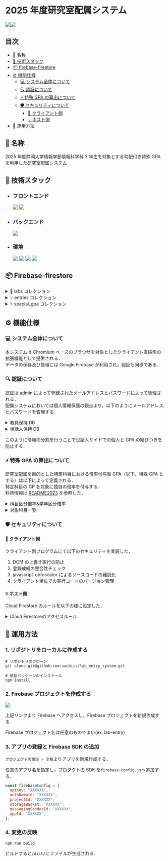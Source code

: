 <div id="top"></div>

# 2025 年度研究室配属システム

<img src="https://img.shields.io/badge/node-v22.14.0-green.svg"><img src="https://img.shields.io/badge/npm-v11.3.0-green.svg">

## 目次

- [📛 名称](#-名称)
- [🔧 技術スタック](#-技術スタック)
- [📦 firebase-firestore](#-firebase-firestore)
- [⚙️ 機能仕様](#-機能仕様)
  - [💻 システム全体について](#-システム全体について)
  - [🔍 認証について](#-認証について)
  - [⚡ 特殊 GPA の算出について](#特殊-gpa-の算出について)
  - [🛡️ セキュリティについて](#セキュリティについて)
    - [🎈 クライアント側](#クライアント側)
    - [💡 ホスト側](#ホスト側)
- [🚀 運用方法](#運用方法)

## 📛 名称

2025 年度静岡大学情報学部情報科学科 3 年生を対象とする勾配付き特殊 GPA を利用した研究室配属システム

## 🔧 技術スタック

- ### フロントエンド

  <!-- javascript -->
  <img src="https://shields.io/badge/JavaScript-F7DF1E?logo=JavaScript&logoColor=000&style=for-the-badge">
  <!-- html -->
  <img src="https://shields.io/badge/HTML-f06529?logo=html5&logoColor=white&labelColor=f06529&style=for-the-badge">

- ### バックエンド

  <!-- firebase -->
  <img src="https://img.shields.io/badge/firebase-ffca28?style=for-the-badge&logo=firebase&logoColor=black">

- ### 環境

  <!-- nodejs -->
  <img src="https://img.shields.io/badge/Node.js-000000.svg?logo=node.js&style=for-the-badge">
  <!-- webpack -->
  <img src="https://img.shields.io/badge/-Webpack-8DD6F9?style=for-the-badge&logo=webpack&logoColor=white">
  <!-- chromium -->
  <img src="https://img.shields.io/badge/Chromium-ffffff.svg?logo=googlechrome&style=for-the-badge">
  <!-- google gemini -->
  <img src="https://img.shields.io/badge/google gemini-ffffff.svg?logo=googlegemini&style=for-the-badge&logoColor=blue">

## 📦 Firebase-firestore

<details>
<summary>🧪 labs コレクション</summary>

| フィールド名 | 型      | 説明                 |
| ------------ | ------- | -------------------- |
| id           | number  | 研究室 ID            |
| name         | string  | 研究室名             |
| isEntryOpen  | boolean | エントリー可能フラグ |
| capacity     | number  | 定員数               |

</details>

<details>
<summary>💡 entries コレクション</summary>

| フィールド名 | 型        | 説明                      |
| ------------ | --------- | ------------------------- |
| author_uid   | string    | ユーザの Firebase 認証 ID |
| labId        | number    | エントリーした研究室 ID   |
| labName      | string    | エントリーした研究室名    |
| status       | string    | 選考状況                  |
| createdAt    | timestamp | エントリ―日時             |

</details>

<details>
<summary>⚡ special_gpa コレクション</summary>

| フィールド名 | 型        | 説明                      |
| ------------ | --------- | ------------------------- |
| author_uid   | string    | ユーザの Firebase 認証 ID |
| specialGpa   | number    | 特殊 GPA                  |
| submittedAt  | timestamp | 送信日時                  |

</details>

## ⚙️ 機能仕様

### 💻 システム全体について

本システムは Chromium ベースのブラウザを対象としたクライアント直結型の拡張機能として提供される．  
データの保存及び管理には Google Firebase が利用され，認証も同様である．

### 🔍 認証について

認証は admin によって登録されたメールアドレスとパスワードによって管理される．  
配属システムにおいては個人情報保護の観点より，以下のようにメールアドレスとパスワードを管理する．

<details>
<summary>教員保持 DB</summary>

| フィールド名         | 型     | 説明                                    |
| -------------------- | ------ | --------------------------------------- |
| 学生情報             | any    | 学生が特定できる一意の情報(ex:学籍番号) |
| 認証用メールアドレス | string | ランダムに作成されたメールアドレス      |
| 認証用パスワード     | string | ランダムに作成されたパスワード          |

</details>

<details>
<summary>世話人保持 DB</summary>

| フィールド名  | 型     | 説明                                         |
| ------------- | ------ | -------------------------------------------- |
| 特殊 GPA      | number | 今回算出した配属専用の GPA                   |
| 認証ユーザ ID | string | Firebase 認証によって自動生成されるユーザ ID |

| フィールド名         | 型     | 説明                                         |
| -------------------- | ------ | -------------------------------------------- |
| 認証用メールアドレス | string | ランダムに作成されたメールアドレス           |
| 認証用パスワード     | string | ランダムに作成されたパスワード               |
| 認証ユーザ ID        | string | Firebase 認証によって自動生成されるユーザ ID |

</details>

このように情報の分割を行うことで世話人サイドでの個人と GPA の結びつきを防止する．

<div style="page-break-before:always"></div>

### ⚡ 特殊 GPA の算出について

研究室配属を目的とした特定科目における倍率付与型 GPA（以下，特殊 GPA とする）は以下によって定義される．  
特定科目の GP を対象に独自の倍率を付与する．  
科目情報は [README2023](https://www.shizuoka.ac.jp/education/affairs/handbook/document/2023/2023_BA_7inf_1All_pub.pdf) を参照した．

<details>
<summary>科目区分倍率&学年区分倍率</summary>

| 情報学部情報科学科専門科目 |      | 1 年度 | 2 年度 |
| -------------------------- | ---- | ------ | ------ |
|                            |      | x1.1   | x1.2   |
| 必修科目                   | x1.0 | x1.1   | x1.2   |
| 選択必修科目               | x1.1 | x1.21  | x1.32  |
| 選択科目                   | x1.2 | x1.32  | x1.44  |

</details>

<details>
<summary>対象科目一覧</summary>

| 科目名                         | 科目コード | 分類     | 年度 |
| ------------------------------ | ---------- | -------- | ---- |
| 微分積分学 1                   | 76010050   | 必修     | 1    |
| 微分積分学 2                   | 76010070   | 選択必修 | 1    |
| 線形代数学 1                   | 76010010   | 必修     | 1    |
| 線形代数学 2                   | 76010030   | 必修     | 1    |
| グラフ理論                     | 76020090   | 必修     | 1    |
| 集合確率                       | 77451010   | 必修     | 1    |
| 数理論理 1                     | 77451020   | 必修     | 1    |
| 数理論理 2                     | 77453010   | 選択必修 | 1    |
| 認知科学                       | 77405020   | 選択必修 | 1    |
| 統計学入門                     | 77405010   | 選択     | 1    |
| 情報理論                       | 77401100   | 必修     | 2    |
| 計算機アーキテクチャ 1         | 77451070   | 必修     | 2    |
| アルゴリズムとデータ構造       | 77451040   | 必修     | 2    |
| 論理回路                       | 77401130   | 必修     | 2    |
| プログラミング方法論           | 77401150   | 必修     | 2    |
| オートマトンと言語理論         | 77451080   | 必修     | 2    |
| コンピュータネットワーク       | 77401180   | 必修     | 2    |
| モデリング                     | 77451100   | 必修     | 2    |
| 信号処理基礎                   | 77451120   | 必修     | 2    |
| 人工知能概論                   | 77451110   | 必修     | 2    |
| 知能科学                       | 77453100   | 選択必修 | 2    |
| 符号理論                       | 76020110   | 選択必修 | 2    |
| ディジタル信号処理             | 77403040   | 選択必修 | 2    |
| 応用プログラミング A           | 77453050   | 選択必修 | 2    |
| 応用プログラミング B           | 77453060   | 選択必修 | 2    |
| 応用プログラミング C           | 77453070   | 選択必修 | 2    |
| 計算理論                       | 77453080   | 選択必修 | 2    |
| データベースシステム論         | 77403030   | 選択必修 | 2    |
| コンパイラ                     | 77453090   | 選択必修 | 2    |
| 先端情報学実習 1-a             | 77405090   | 選択     | 2    |
| 先端情報学実習 1-b             | 77405100   | 選択     | 2    |
| 多変量解析                     | 77455020   | 選択     | 2    |
| 知的情報システム開発 1         | 77455050   | 選択     | 2    |
| 社会モデル                     | 77405290   | 選択     | 2    |
| サイバーフィジカルシステム基礎 | 77455070   | 選択     | 2    |
| 情報と法                       | 77455080   | 選択     | 2    |

</details>

### 🛡️ セキュリティについて

#### 🎈 クライアント側

クライアント側プログラムにて以下のセキュリティを実装した．

1. DOM の上書き実行の防止
1. 登録成績の整合性チェック
1. javascript-obfuscator によるソースコードの難読化
1. クライアント単位での実行コードのバージョン管理

#### 💡 ホスト側

Cloud Firestore のルールを以下の様に設定した．

<details>
<summary>Cloud Firestoreのアクセスルール</summary>

```
service cloud.firestore {
  match /databases/{database}/documents {

    // 認証トークン: ログイン試行中の未認証ユーザーでも読み取りを許可
    match /auth_token/token {
      allow read: if true;
      allow write: if false;
    }

    // 研究室リスト: 認証済みのユーザーなら誰でも読み取り可能
    match /labs/{labId} {
      allow read: if request.auth != null;
      allow write: if false;
    }

    // GPA情報: 自分のデータのみ読み書き可能
    match /special_gpa/{gpaId} {
      // 読み取り: 自分のUIDと一致するドキュメントのみ許可
      allow get, list: if request.auth.uid == resource.data.author_uid;

      // 書き込み: 自分のUIDで新しいドキュメントを作成することのみ許可
      allow create: if request.auth.uid == request.resource.data.author_uid;

      allow update, delete: if false;
    }

    // エントリー情報: 自分のデータのみ読み書き可能
    match /entries/{entryId} {
      // 読み取り: 自分のUIDと一致するドキュメントのみ許可
      allow get, list: if request.auth.uid == resource.data.author_uid;

      // 書き込み: 自分のUIDで新しいドキュメントを作成することのみ許可
      allow create: if request.auth.uid == request.resource.data.author_uid;

      allow update, delete: if false;
    }
```

</details>

## 🚀 運用方法

### 1. リポジトリをローカルに作成する

```
# リポジトリのクローン
git clone git@github.com:sauhits/lab_entry_system.git

# 依存パッケージのインストール
npm install
```

### 2. Firebase プロジェクトを作成する

<a href="https://console.firebase.google.com/u/0/?hl=ja">
  <!-- firebase -->
  <img src="https://img.shields.io/badge/firebase-ffca28?style=for-the-badge&logo=firebase&logoColor=black">
</a>

上記リンクより Firebase ヘアクセスし，Firebase プロジェクトを新規作成する．

Firebase プロジェクト名は任意のものでよい(ex: lab-entry)

### 3. アプリの登録と Firebase SDK の追加

`プロジェクトの設定 > 全般`よりアプリを新規作成する．

任意のアプリ名を指定し，プロダクトの SDK を`firebase-config.js`へ追加する．

```js
const firebaseConfig = {
  apiKey: "XXXXXX",
  authDomain: "XXXXXX",
  projectId: "XXXXXX",
  storageBucket: "XXXXXX",
  messagingSenderId: "XXXXXX",
  appId: "XXXXXX",
};
```

### 4. 変更の反映

```
npm run build
```

ビルドすると`/dist/`にファイルが生成される．
